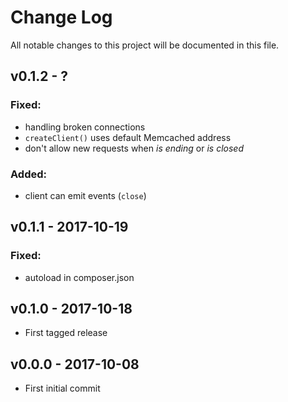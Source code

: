 # Change Log
All notable changes to this project will be documented in this file.

## v0.1.2 - ?
### Fixed:
 - handling broken connections
 - `createClient()` uses default Memcached address
 - don't allow new requests when *is ending* or *is closed*
 
### Added:
 - client can emit events (`close`)

## v0.1.1 - 2017-10-19
### Fixed:
 - autoload in composer.json

## v0.1.0 - 2017-10-18
- First tagged release

## v0.0.0 - 2017-10-08
- First initial commit 
